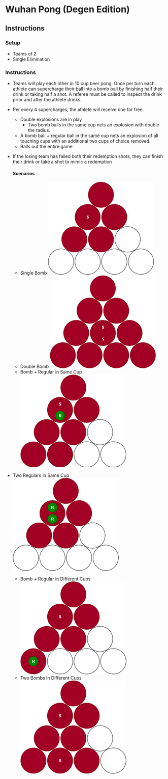 # Wuhan Pong (Degen Edition)

## Instructions
### Setup
  - Teams of 2
  - Single Elimination

### Instructions
  - Teams will play each other in 10 cup beer pong. Once per turn each athlete can supercharge their ball into a bomb ball by finishing half their drink or taking half a shot. A referee must be called to inspect the drink prior and after the athlete drinks.
  - Per every 4 supercharges, the athlete will receive one for free. 
	- Double explosions are in play 
		- Two bomb balls in the same cup nets an explosion with double the radius.
    - A bomb ball + regular ball in the same cup nets an explosion of all touching cups with an additional two cups of choice removed.
	- Balls out the entire game
  - If the losing team has failed both their redemption shots, they can finish their drink or take a shot to mimic a redemption

	#### Scenarios
	- Single Bomb 
  ![single-bomb](./diagrams/single-bomb.drawio.png?raw=true "Single Bomb")
	- Double Bomb 
  ![double-bomb](./diagrams/double-bomb.drawio.png?raw=true "Double Bomb")
	- Bomb + Regular in Same Cup
  ![bomb-reg-same](./diagrams/bomb-reg-same.drawio.png?raw=true "Bomb Reg Same")
  - Two Regulars in Same Cup
  ![two-reg-bomb](./diagrams/two-reg-bomb.drawio.png?raw=true "Two Reg Bomb")
	- Bomb + Regular in Different Cups
  ![bomb-reg-diff](./diagrams/bomb-reg-diff.drawio.png?raw=true "Bomb Reg Diff")
	- Two Bombs in Different Cups
  ![two-bomb-diff](./diagrams/two-bomb-diff.drawio.png?raw=true "Two Bomb Diff")


